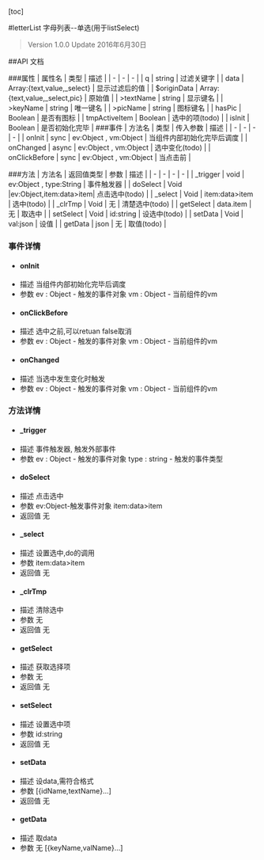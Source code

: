 ﻿[toc]

#letterList 字母列表--单选(用于listSelect)
> Version 1.0.0
> Update 2016年6月30日

##API 文档

###属性
| 属性名 | 类型 | 描述 |
| - | - | - |
| q | string | 过滤关键字 |
| data | Array:{text,value,_select} | 显示过滤后的值 |
| $originData | Array:{text,value,_select,pic} | 原始值 |
| >textName | string | 显示键名 |
| >keyName | string | 唯一键名 |
| >picName | string | 图标键名 |
| hasPic | Boolean | 是否有图标 |
| tmpActiveItem | Boolean | 选中的项(todo) |
| isInit | Boolean | 是否初始化完毕 |
###事件
| 方法名 | 类型 | 传入参数 | 描述 |
| - | - | - | - |
| onInit | sync | ev:Object , vm:Object | 当组件内部初始化完毕后调度 |
| onChanged | async | ev:Object , vm:Object | 选中变化(todo) |
| onClickBefore | sync | ev:Object , vm:Object | 当点击前 |

###方法
| 方法名 | 返回值类型 | 参数 | 描述 |
| - | - | - | - |
| _trigger | void | ev:Object , type:String | 事件触发器 |
| doSelect | Void |ev:Object,item:data>item| 点击选中(todo) |
| _select | Void | item:data>item | 选中(todo) |
| _clrTmp | Void | 无 | 清楚选中(todo) |
| getSelect | data.item | 无 | 取选中 |
| setSelect | Void | id:string | 设选中(todo) |
| setData | Void | val:json | 设值 |
| getData | json | 无 | 取值(todo) |
### 事件详情
* #### onInit
+ 描述
当组件内部初始化完毕后调度
+ 参数
ev : Object - 触发的事件对象
vm : Object - 当前组件的vm

* #### onClickBefore
+ 描述
选中之前,可以retuan false取消
+ 参数
ev : Object - 触发的事件对象
vm : Object - 当前组件的vm

* #### onChanged
+ 描述
当选中发生变化时触发
+ 参数
ev : Object - 触发的事件对象
vm : Object - 当前组件的vm



### 方法详情
* #### _trigger
+ 描述
事件触发器, 触发外部事件
+ 参数
ev : Object - 触发的事件对象
type : string - 触发的事件类型

* #### doSelect
+ 描述
点击选中
+ 参数
ev:Object-触发事件对象
item:data>item
+ 返回值
无

* #### _select
+ 描述
设置选中,do的调用
+ 参数
item:data>item
+ 返回值
无

* #### _clrTmp
+ 描述
清除选中
+ 参数
无
+ 返回值
无
 
* #### getSelect
+ 描述
获取选择项
+ 参数
无
+ 返回值
无

* #### setSelect
+ 描述
设置选中项
+ 参数
id:string
+ 返回值
无

* #### setData
+ 描述
设data,需符合格式
+ 参数
 [{idName,textName}...] 
+ 返回值
无

* #### getData
+ 描述
取data
+ 参数
无
[{keyName,valName}...] 


